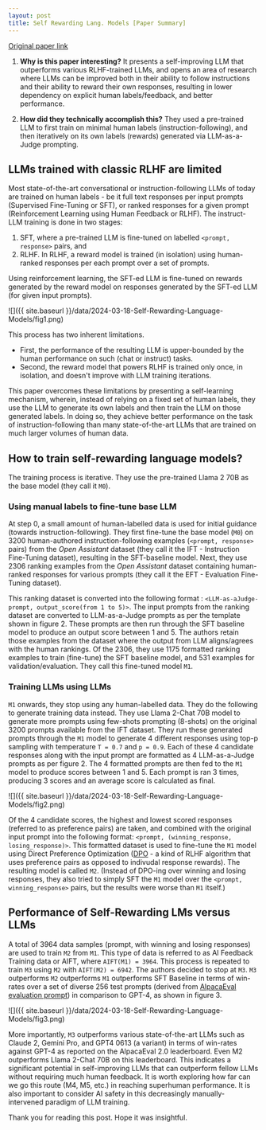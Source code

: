 ```yaml
---
layout: post
title: Self Rewarding Lang. Models [Paper Summary]
---
```


[Original paper link](https://arxiv.org/pdf/2401.10020.pdf)

1) **Why is this paper interesting?** It presents a self-improving LLM that outperforms various RLHF-trained LLMs, and opens an area of research where LLMs can be improved both in their ability to follow instructions and their ability to reward their own responses, resulting in lower dependency on explicit human labels/feedback, and better performance.

2) **How did they technically accomplish this?** They used a pre-trained LLM to first train on minimal human labels (instruction-following), and then iteratively on its own labels (rewards) generated via LLM-as-a-Judge prompting.

## LLMs trained with classic RLHF are limited

Most state-of-the-art  conversational or instruction-following LLMs of today are trained on human labels - be it full text responses per input prompts (Supervised Fine-Tuning or SFT), or ranked responses for a given prompt (Reinforcement Learning using Human Feedback or RLHF). The instruct-LLM training is done in two stages: 
1. SFT, where a pre-trained LLM is fine-tuned on labelled `<prompt, response>` pairs, and 
2. RLHF. In RLHF, a reward model is trained (in isolation) using human-ranked responses per each prompt over a set of prompts. 

Using reinforcement learning, the SFT-ed LLM is fine-tuned on rewards generated by the reward model on responses generated by the SFT-ed LLM (for given input prompts).

 ![]({{ site.baseurl }}/data/2024-03-18-Self-Rewarding-Language-Models/fig1.png)

This process has two inherent limitations. 
- First, the performance of the resulting LLM is upper-bounded by the human performance on such (chat or instruct) tasks. 
- Second, the reward model that powers RLHF is trained only once, in isolation, and doesn't improve with LLM training iterations. 

This paper overcomes these limitations by presenting a self-learning mechanism, wherein, instead of relying on a fixed set of human labels, they use the LLM to generate its own labels and then train the LLM on those generated labels. In doing so, they achieve better performance on the task of instruction-following than many state-of-the-art LLMs that are trained on much larger volumes of human data.

## How to train self-rewarding language models?

The training process is iterative. They use the pre-trained Llama 2 70B as the base model (they call it `M0`). 

### Using manual labels to fine-tune base LLM

At step 0, a small amount of human-labelled data is used for initial guidance (towards instruction-following). They first fine-tune the base model (`M0`) on 3200 human-authored instruction-following examples (`<prompt, response>` pairs) from the _Open Assistant_ dataset (they call it the IFT - Instruction Fine-Tuning dataset), resulting in the SFT-baseline model. Next, they use 2306 ranking examples from the _Open Assistant_ dataset containing human-ranked responses for various prompts (they call it the EFT - Evaluation Fine-Tuning dataset). 

This ranking dataset is converted into the following format : `<LLM-as-aJudge-prompt, output_score(from 1 to 5)>`. The input prompts from the ranking dataset are converted to LLM-as-a-Judge prompts as per the template shown in figure 2. These prompts are then run through the SFT baseline model to produce an output score between 1 and 5. The authors retain those examples from the dataset where the output from LLM aligns/agrees with the human rankings. Of the 2306, they use 1175 formatted ranking examples to train (fine-tune) the SFT baseline model, and 531 examples for validation/evaluation. They call this fine-tuned model `M1`.

### Training LLMs using LLMs

`M1` onwards, they stop using any human-labelled data. They do the following to generate training data instead. They use Llama 2-Chat 70B model to generate more prompts using few-shots prompting (8-shots) on the original 3200 prompts available from the IFT dataset. They run these generated prompts through the `M1` model to generate 4 different responses using top-p sampling with temperature `T = 0.7` and `p = 0.9`. Each of these 4 candidate responses along with the input prompt are formatted as 4 LLM-as-a-Judge prompts as per figure 2. The 4 formatted prompts are then fed to the `M1` model to produce scores between 1 and 5. Each prompt is ran 3 times, producing 3 scores and an average score is calculated as final. 

![]({{ site.baseurl }}/data/2024-03-18-Self-Rewarding-Language-Models/fig2.png)

Of the 4 candidate scores, the highest and lowest scored responses (referred to as preference pairs) are taken, and combined with the original input prompt into the following format: `<prompt, (winning_response, losing_response)>`. This formatted dataset is used to fine-tune the `M1` model using Direct Preference Optimization ([DPO](https://openreview.net/forum?id=HPuSIXJaa9) - a kind of RLHF algorithm that uses preference pairs as opposed to indivudal response rewards). The resulting model is called `M2`. (Instead of DPO-ing over winning and losing responses, they also tried to simply SFT the `M1` model over the  `<prompt, winning_response>` pairs, but the results were worse than `M1` itself.)

## Performance of Self-Rewarding LMs versus LLMs

A total of 3964 data samples (prompt, with winning and losing responses) are used to train `M2` from `M1`. This type of data is referred to as AI Feedback Training data or AIFT, where `AIFT(M1) = 3964`. This process is repeated to train `M3` using `M2` with `AIFT(M2) = 6942`. The authors decided to stop at `M3`. `M3` outperforms `M2` outperforms `M1` outperforms SFT Baseline in terms of win-rates over a set of diverse 256 test prompts (derived from [AlpacaEval evaluation prompt](https://github.com/tatsu-lab/alpaca_eval)) in comparison to GPT-4, as shown in figure 3. 

![]({{ site.baseurl }}/data/2024-03-18-Self-Rewarding-Language-Models/fig3.png)

More importantly, `M3` outperforms various state-of-the-art LLMs such as Claude 2, Gemini Pro, and GPT4 0613 (a variant) in terms of win-rates against GPT-4 as reported on the AlpacaEval 2.0 leaderboard. Even M2 outperforms Llama 2-Chat 70B on this leaderboard. This indicates a significant potential in self-improving LLMs that can outperform fellow LLMs without requiring much human feedback. It is worth exploring how far can we go this route (M4, M5, etc.) in reaching superhuman performance. It is also important to consider AI safety in this decreasingly manually-intervened paradigm of LLM training. 



Thank you for reading this post. Hope it was insightful.
